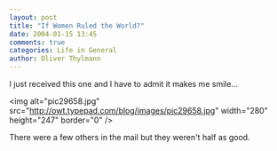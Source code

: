 ```yaml
---
layout: post
title: "If Women Ruled the World?"
date: 2004-01-15 13:45
comments: true
categories: Life in General
author: Oliver Thylmann
---
```



I just received this one and I have to admit it makes me smile... 


&lt;img alt=&quot;pic29658.jpg&quot; src=&quot;http://owt.typepad.com/blog/images/pic29658.jpg&quot; width=&quot;280&quot; height=&quot;247&quot; border=&quot;0&quot; /&gt;

There were a few others in the mail but they weren't half as good.


